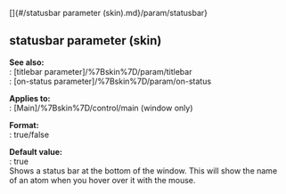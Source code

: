 []{#/statusbar parameter (skin).md}/param/statusbar}    
## statusbar parameter (skin)    
**See also:**    
:   [titlebar parameter]/%7Bskin%7D/param/titlebar    
:   [on-status parameter]/%7Bskin%7D/param/on-status    
<!-- -->    
**Applies to:**    
:   [Main]/%7Bskin%7D/control/main (window only)    
<!-- -->    
**Format:**    
:   true/false    
<!-- -->    
**Default value:**    
:   true    
Shows a status bar at the bottom of the window. This will show the name    
of an atom when you hover over it with the mouse.  